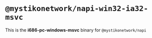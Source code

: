 # `@mystikonetwork/napi-win32-ia32-msvc`

This is the **i686-pc-windows-msvc** binary for `@mystikonetwork/napi`
